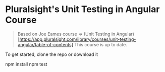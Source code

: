 # Pluralsight's Unit Testing in Angular Course
> Based on Joe Eames course => (Unit Testing in Angular)[https://app.pluralsight.com/library/courses/unit-testing-angular/table-of-contents]
This course is up to date.

To get started, clone the repo or download it

npm install
npm test
